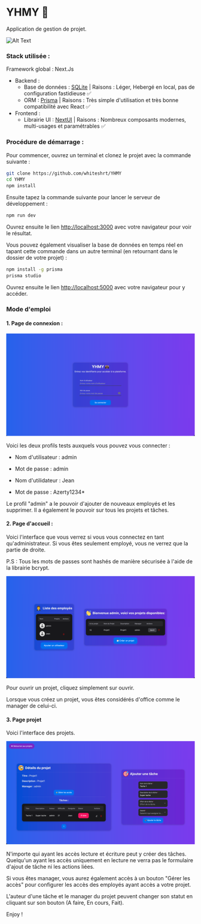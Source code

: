 # YHMY 💼
Application de gestion de projet.

![Alt Text](https://github.com/whiteshrt/yhmy/blob/main/public/DEMO.gif)


### Stack utilisée :

Framework global : Next.Js
 * Backend : 
   * Base de données : [SQLite](https://www.sqlite.org/) | Raisons : Léger, Hebergé en local, pas de configuration fastidieuse ✅
   * ORM : [Prisma](https://prisma.io/) | Raisons : Très simple d'utilisation et très bonne compatibilité avec React ✅
 * Frontend :
   * Librairie UI : [NextUI](https://nextui.org/) | Raisons : Nombreux composants modernes, multi-usages et paramétrables ✅



### Procédure de démarrage :
Pour commencer, ouvrez un terminal et clonez le projet avec la commande suivante :

```bash
git clone https://github.com/whiteshrt/YHMY
cd YHMY
npm install
```

Ensuite tapez la commande suivante pour lancer le serveur de développement :
```bash
npm run dev
```

Ouvrez ensuite le lien [http://localhost:3000](http://localhost:3000) avec votre navigateur pour voir le résultat.

Vous pouvez également visualiser la base de données en temps réel en tapant cette commande dans un autre terminal (en retournant dans le dossier de votre projet) :
```bash
npm install -g prisma
prisma studio
```
Ouvrez ensuite le lien [http://localhost:5000](http://localhost:3000) avec votre navigateur pour y accéder.

### Mode d'emploi
#### 1. Page de connexion :
![img_1.png](public/img_1.png)

Voici les deux profils tests auxquels vous pouvez vous connecter :
   * Nom d'utilisateur : admin
   * Mot de passe : admin


   * Nom d'utilidateur : Jean
   * Mot de passe : Azerty1234*
   
Le profil "admin" a le pouvoir d'ajouter de nouveaux employés et les supprimer. Il a également le pouvoir sur tous les projets et tâches.

#### 2. Page d'accueil :
Voici l'interface que vous verrez si vous vous connectez en tant qu'administrateur. Si vous êtes seulement employé, vous ne verrez que la partie de droite.

P.S : Tous les mots de passes sont hashés de manière sécurisée à l'aide de la librairie bcrypt.


![img_2.png](public/img_2.png)

Pour ouvrir un projet, cliquez simplement sur ouvrir.

Lorsque vous créez un projet, vous êtes considérés d'office comme le manager de celui-ci.

#### 3. Page projet
Voici l'interface des projets.


![img_3.png](public/img_3.png)

N'importe qui ayant les accès lecture et écriture peut y créer des tâches. Quelqu'un ayant les accès uniquement en lecture ne verra pas le formulaire d'ajout de tâche ni les actions liées.

Si vous êtes manager, vous aurez également accès à un bouton "Gérer les accès" pour configurer les accès des employés ayant accès a votre projet.

L'auteur d'une tâche et le manager du projet peuvent changer son statut en cliquant sur son bouton (A faire, En cours, Fait).

Enjoy !
